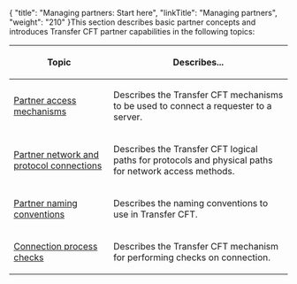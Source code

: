 {
    "title": "Managing  partners: Start here",
    "linkTitle": "Managing partners",
    "weight": "210"
}This section describes basic partner concepts and introduces Transfer
CFT partner capabilities in the following topics:

<table>
   <thead>
      <tr>
<th class="HeadE-Column1-Header1"><p>Topic</p>         </th>
<th class="HeadD-Column1-Header1"><p>Describes...</p>         </th>
      </tr>
   </thead>
   <tbody>
      <tr>
         <td><p><a href="partner_access_mechanisms">Partner
access mechanisms</a></p>         </td>
         <td><p>Describes the Transfer CFT mechanisms to be used to connect
a requester to a server.</p>         </td>
      </tr>
      <tr>
         <td><p><a href="partner_network_and_protocol_connections">Partner
network and protocol connections</a></p>         </td>
         <td><p>Describes the Transfer CFT logical paths for protocols
and physical paths for network access methods.</p>         </td>
      </tr>
      <tr>
         <td><p><a href="partner_naming_conventions">Partner
naming conventions</a></p>         </td>
         <td><p>Describes the naming conventions to use in Transfer CFT.</p>         </td>
      </tr>
      <tr>
         <td><p><a href="connection_process_checks">Connection
process checks</a></p>         </td>
         <td><p>Describes the Transfer CFT mechanism for performing checks
on connection.</p>         </td>
      </tr>
   </tbody>
</table>
